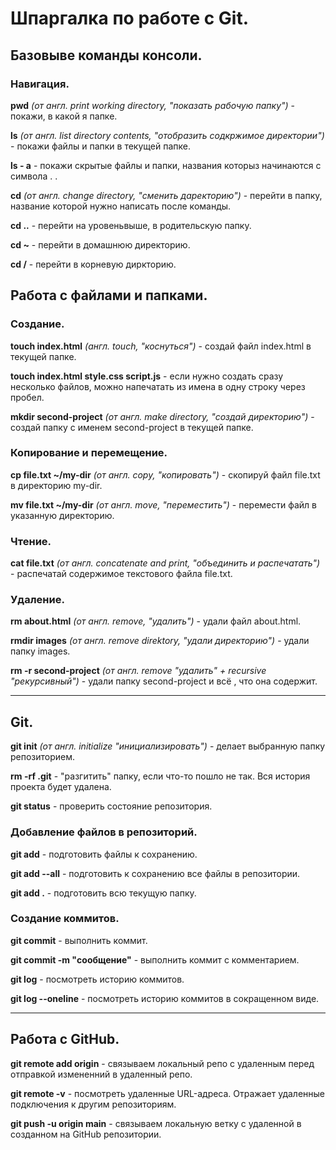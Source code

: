 # Шпаргалка по работе с Git.

## Базовыве команды консоли.

### Навигация.

**pwd** *(от англ. print working directory, "показать рабочую папку")* - покажи, в какой я папке.

**ls** *(от англ. list directory contents, "отобразить содкржимое директории")* - покажи файлы и папки в текущей папке.

**ls - a** - покажи скрытые файлы и папки, названия которыз начинаются с символа . .

**cd** *(от англ. change directory, "сменить даректорию")* - перейти в папку, название которой нужно написать после команды.

**cd .\.** - перейти на уровеньвыше, в родительскую папку.

**cd \~** - перейти в домашнюю директорию.

**cd /** - перейти в корневую диркторию.

## Работа с файлами и папками.

### Создание.

**touch index.html** *(англ. touch, "коснуться")* - создай файл index.html в текущей папке.

**touch index.html style.css script.js** - если нужно создать сразу несколько файлов, можно напечатать из имена в одну строку через пробел.

**mkdir second-project** *(от англ. make directory, "создай директорию")* - создай папку с именем second-project в текущей папке.

### Копирование и перемещение.

**cp file.txt ~/my-dir** *(от англ. copy, "копировать")* - скопируй файл file.txt в директорию my-dir.

**mv file.txt ~/my-dir** *(от англ. move, "переместить")* - перемести файл в указанную директорию.

### Чтение.

**cat file.txt** *(от англ. concatenate and print, "объединить и распечатать")* - распечатай содержимое текстового файла file.txt.

### Удаление.

**rm about.html** *(от англ. remove, "удалить")* - удали файл about.html.

**rmdir images** *(от англ. remove direktory, "удали директорию")* - удали папку images.

**rm -r second-project** *(от англ. remove "удалить" + recursive "рекурсивный")* - удали папку second-project и всё , что она содержит.

---

## Git.

**git init** *(от англ. initialize "инициализировать")* - делает выбранную папку репозиторием.

**rm -rf .git** - "разгитить" папку, если что-то пошло не так. Вся история проекта будет удалена.

**git status** - проверить состояние репозитория.

### Добавление файлов в репозиторий.

**git add** - подготовить файлы к сохранению.

**git add --all** - подготовить к сохранению все файлы в репозитории.

**git add .** - подготовить всю текущую папку.

### Создание коммитов.

**git commit** - выполнить коммит.

**git commit -m "сообщение"** - выполнить коммит с комментарием.

**git log** - посмотреть историю коммитов.

**git log --oneline** - посмотреть историю коммитов в сокращенном виде.

---

## Работа с GitHub.

**git remote add origin** - связываем локальный репо с удаленным перед отправкой измененний в удаленный репо.

**git remote -v** - посмотреть удаленные URL-адреса. Отражает удаленные подключения к другим репозиториям.

**git push -u origin main** - связываем локальную ветку с удаленной в созданном на GitHub репозитории.


 
